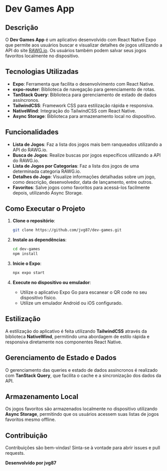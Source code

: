 # Dev Games App

## Descrição

O **Dev Games App** é um aplicativo desenvolvido com React Native Expo que permite aos usuários buscar e visualizar detalhes de jogos utilizando a API do site [RAWG.io](https://rawg.io/apidocs). Os usuários também podem salvar seus jogos favoritos localmente no dispositivo.

## Tecnologias Utilizadas

- **Expo**: Ferramenta que facilita o desenvolvimento com React Native.
- **expo-router**: Biblioteca de navegação para gerenciamento de rotas.
- **TanStack Query**: Biblioteca para gerenciamento de estado de dados assíncronos.
- **TailwindCSS**: Framework CSS para estilização rápida e responsiva.
- **NativeWind**: Integração do TailwindCSS com React Native.
- **Async Storage**: Biblioteca para armazenamento local no dispositivo.

## Funcionalidades

- **Lista de Jogos**: Faz a lista dos jogos mais bem ranqueados utilizando a API do RAWG.io.
- **Busca de Jogos**: Realize buscas por jogos específicos utilizando a API do RAWG.io.
- **Lista de Jogos por Categorias**: Faz a lista dos jogos de uma determinada categoria RAWG.io.
- **Detalhes do Jogo**: Visualize informações detalhadas sobre um jogo, como descrição, desenvolvedor, data de lançamento, entre outros.
- **Favoritos**: Salve jogos como favoritos para acessá-los facilmente depois, utilizando Async Storage.

## Como Executar o Projeto

1. **Clone o repositório**:

    ```bash
    git clone https://github.com/jvg87/dev-games.git
    ```

2. **Instale as dependências**:

    ```bash
    cd dev-games
    npm install
    ```

3. **Inicie o Expo**:

    ```bash
    npx expo start
    ```

4. **Execute no dispositivo ou emulador**:
   - Utilize o aplicativo Expo Go para escanear o QR code no seu dispositivo físico.
   - Utilize um emulador Android ou iOS configurado.

## Estilização

A estilização do aplicativo é feita utilizando **TailwindCSS** através da biblioteca **NativeWind**, permitindo uma abordagem de estilo rápida e responsiva diretamente nos componentes React Native.

## Gerenciamento de Estado e Dados

O gerenciamento das queries e estado de dados assíncronos é realizado com **TanStack Query**, que facilita o cache e a sincronização dos dados da API.

## Armazenamento Local

Os jogos favoritos são armazenados localmente no dispositivo utilizando **Async Storage**, permitindo que os usuários acessem suas listas de jogos favoritos mesmo offline.

## Contribuição

Contribuições são bem-vindas! Sinta-se à vontade para abrir issues e pull requests.

**Desenvolvido por jvg87**
